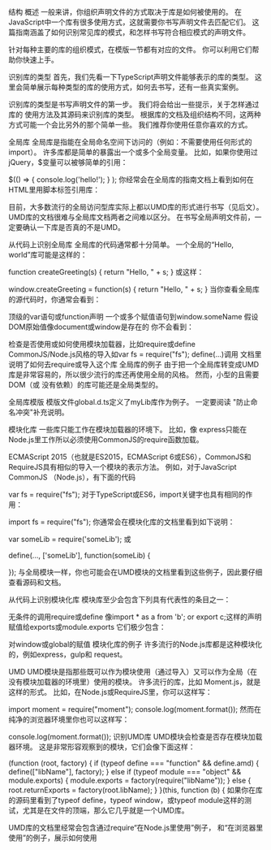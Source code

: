 结构
概述
一般来讲，你组织声明文件的方式取决于库是如何被使用的。 在JavaScript中一个库有很多使用方式，这就需要你书写声明文件去匹配它们。 这篇指南涵盖了如何识别常见库的模式，和怎样书写符合相应模式的声明文件。

针对每种主要的库的组织模式，在模版一节都有对应的文件。 你可以利用它们帮助你快速上手。

识别库的类型
首先，我们先看一下TypeScript声明文件能够表示的库的类型。 这里会简单展示每种类型的库的使用方式，如何去书写，还有一些真实案例。

识别库的类型是书写声明文件的第一步。 我们将会给出一些提示，关于怎样通过库的 使用方法及其源码来识别库的类型。 根据库的文档及组织结构不同，这两种方式可能一个会比另外的那个简单一些。 我们推荐你使用任意你喜欢的方式。

全局库
全局库是指能在全局命名空间下访问的（例如：不需要使用任何形式的import）。 许多库都是简单的暴露出一个或多个全局变量。 比如，如果你使用过 jQuery，$变量可以被够简单的引用：

$(() => { console.log('hello!'); } );
你经常会在全局库的指南文档上看到如何在HTML里用脚本标签引用库：

<script src="http://a.great.cdn.for/someLib.js"></script>
目前，大多数流行的全局访问型库实际上都以UMD库的形式进行书写（见后文）。 UMD库的文档很难与全局库文档两者之间难以区分。 在书写全局声明文件前，一定要确认一下库是否真的不是UMD。

从代码上识别全局库
全局库的代码通常都十分简单。 一个全局的“Hello, world”库可能是这样的：

function createGreeting(s) {
    return "Hello, " + s;
}
或这样：

window.createGreeting = function(s) {
    return "Hello, " + s;
}
当你查看全局库的源代码时，你通常会看到：

顶级的var语句或function声明
一个或多个赋值语句到window.someName
假设DOM原始值像document或window是存在的
你不会看到：

检查是否使用或如何使用模块加载器，比如require或define
CommonJS/Node.js风格的导入如var fs = require("fs");
define(...)调用
文档里说明了如何去require或导入这个库
全局库的例子
由于把一个全局库转变成UMD库是非常容易的，所以很少流行的库还再使用全局的风格。 然而，小型的且需要DOM（或 没有依赖）的库可能还是全局类型的。

全局库模版
模版文件global.d.ts定义了myLib库作为例子。 一定要阅读 "防止命名冲突"补充说明。

模块化库
一些库只能工作在模块加载器的环境下。 比如，像 express只能在Node.js里工作所以必须使用CommonJS的require函数加载。

ECMAScript 2015（也就是ES2015，ECMAScript 6或ES6），CommonJS和RequireJS具有相似的导入一个模块的表示方法。 例如，对于JavaScript CommonJS （Node.js），有下面的代码

var fs = require("fs");
对于TypeScript或ES6，import关键字也具有相同的作用：

import fs = require("fs");
你通常会在模块化库的文档里看到如下说明：

var someLib = require('someLib');
或

define(..., ['someLib'], function(someLib) {

});
与全局模块一样，你也可能会在UMD模块的文档里看到这些例子，因此要仔细查看源码和文档。

从代码上识别模块化库
模块库至少会包含下列具有代表性的条目之一：

无条件的调用require或define
像import * as a from 'b'; or export c;这样的声明
赋值给exports或module.exports
它们极少包含：

对window或global的赋值
模块化库的例子
许多流行的Node.js库都是这种模块化的，例如express，gulp和 request。

UMD
UMD模块是指那些既可以作为模块使用（通过导入）又可以作为全局（在没有模块加载器的环境里）使用的模块。 许多流行的库，比如 Moment.js，就是这样的形式。 比如，在Node.js或RequireJS里，你可以这样写：

import moment = require("moment");
console.log(moment.format());
然而在纯净的浏览器环境里你也可以这样写：

console.log(moment.format());
识别UMD库
UMD模块会检查是否存在模块加载器环境。 这是非常形容观察到的模块，它们会像下面这样：

(function (root, factory) {
    if (typeof define === "function" && define.amd) {
        define(["libName"], factory);
    } else if (typeof module === "object" && module.exports) {
        module.exports = factory(require("libName"));
    } else {
        root.returnExports = factory(root.libName);
    }
}(this, function (b) {
如果你在库的源码里看到了typeof define，typeof window，或typeof module这样的测试，尤其是在文件的顶端，那么它几乎就是一个UMD库。

UMD库的文档里经常会包含通过require“在Node.js里使用”例子， 和“在浏览器里使用”的例子，展示如何使用 <script>标签去加载脚本。

UMD库的例子
大多数流行的库现在都能够被当成UMD包。 比如 jQuery,Moment.js,lodash和许多其它的。

模版
针对模块有三种可用的模块， module.d.ts, module-class.d.ts and module-function.d.ts.

使用module-function.d.ts，如果模块能够作为函数调用。

var x = require("foo");
// Note: calling 'x' as a function
var y = x(42);
一定要阅读补充说明： “ES6模块调用签名的影响”

使用module-class.d.ts如果模块能够使用new来构造：

var x = require("bar");
// Note: using 'new' operator on the imported variable
var y = new x("hello");
相同的补充说明作用于这些模块。

如果模块不能被调用或构造，使用module.d.ts文件。

模块插件或UMD插件
一个模块插件可以改变一个模块的结构（UMD或模块）。 例如，在Moment.js里， moment-range添加了新的range方法到monent对象。

对于声明文件的目标，我们会写相同的代码不论被改变的模块是一个纯粹的模块还是UMD模块。

模版
使用module-plugin.d.ts模版。

全局插件
一个全局插件是全局代码，它们会改变全局对象的结构。 对于 全局修改的模块，在运行时存在冲突的可能。

比如，一些库往Array.prototype或String.prototype里添加新的方法。

识别全局插件
全局通常很容易地从它们的文档识别出来。

你会看到像下面这样的例子：

var x = "hello, world";
// Creates new methods on built-in types
console.log(x.startsWithHello());

var y = [1, 2, 3];
// Creates new methods on built-in types
console.log(y.reverseAndSort());
模版
使用global-plugin.d.ts模版。

全局修改的模块
当一个全局修改的模块被导入的时候，它们会改变全局作用域里的值。 比如，存在一些库它们添加新的成员到 String.prototype当导入它们的时候。 这种模式很危险，因为可能造成运行时的冲突， 但是我们仍然可以为它们书写声明文件。

识别全局修改的模块
全局修改的模块通常可以很容易地从它们的文档识别出来。 通常来讲，它们与全局插件相似，但是需要 require调用来激活它们的效果。

你可能会看到像下面这样的文档:

// 'require' call that doesn't use its return value
var unused = require("magic-string-time");
/* or */
require("magic-string-time");

var x = "hello, world";
// Creates new methods on built-in types
console.log(x.startsWithHello());

var y = [1, 2, 3];
// Creates new methods on built-in types
console.log(y.reverseAndSort());
模版
使用global-modifying-module.d.ts模版。

使用依赖
可能会有以下几种依赖。

依赖全局库
如果你的库依赖于某个全局库，使用/// <reference types="..." />指令：

/// <reference types="someLib" />

function getThing(): someLib.thing;
依赖模块
如果你的库依赖于模块，使用import语句：

import * as moment from "moment";

function getThing(): moment;
依赖UMD库
从全局库
如果你的全局库依赖于某个UMD模块，使用/// <reference types指令：

/// <reference types="moment" />

function getThing(): moment;
从一个模块或UMD库
如果你的模块或UMD库依赖于一个UMD库，使用import语句：

import * as someLib from 'someLib';
不要使用/// <reference指令去声明UMD库的依赖！

补充说明
防止命名冲突
注意，在书写全局声明文件时，允许在全局作用域里定义很多类型。 我们十分不建义这样做，当一个工程里有许多声明文件时，它会导致无法处理的命名冲突。

一个简单的规则是使用库定义的全局变量名来声明命名空间类型。 比如，库定义了一个全局的值 cats，你可以这样写

declare namespace cats {
    interface KittySettings { }
}
不要

// at top-level
interface CatsKittySettings { }
这样也保证了库在转换成UMD的时候没有任何的破坏式改变，对于声明文件用户来说。

ES6模块插件的影响
一些插件添加或修改已存在的顶层模块的导出部分。 当然这在CommonJS和其它加载器里是允许的，ES模块被当作是不可改变的因此这种模式就不可行了。 因为TypeScript是能不预知加载器类型的，所以没没在编译时保证，但是开发者如果要转到ES6模块加载器上应该注意这一点。

ES6模块调用签名的影响
很多流行库，比如Express，暴露出自己作为可以调用的函数。 比如，典型的Express使用方法如下：

import exp = require("express");
var app = exp();
在ES6模块加载器里，顶层的对象（这里以exp导入）只能具有属性； 顶层的模块对象 永远不能被调用。 十分常见的解决方法是定义一个 default导出到一个可调用的/可构造的对象； 一会模块加载器助手工具能够自己探测到这种情况并且使用 default导出来替换顶层对象。